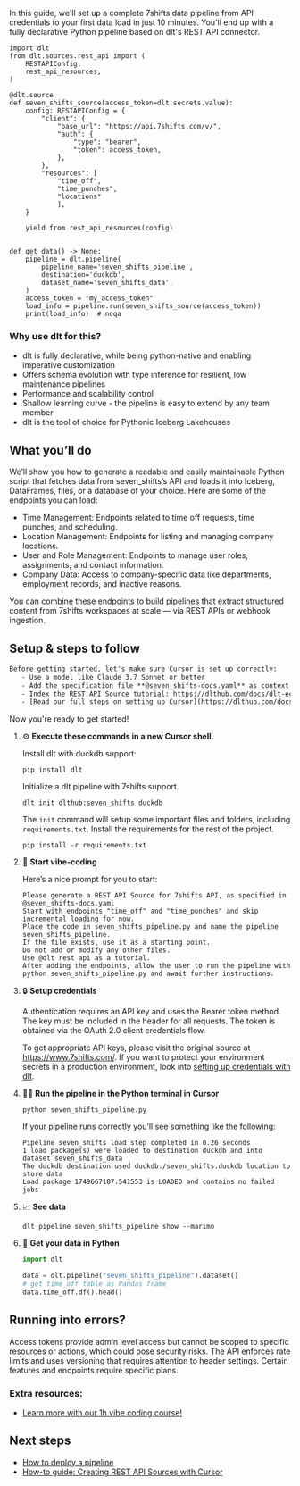 In this guide, we'll set up a complete 7shifts data pipeline from API credentials to your first data load in just 10 minutes. You'll end up with a fully declarative Python pipeline based on dlt's REST API connector.

```python-outcome
import dlt
from dlt.sources.rest_api import (
    RESTAPIConfig,
    rest_api_resources,
)

@dlt.source
def seven_shifts_source(access_token=dlt.secrets.value):
    config: RESTAPIConfig = {
        "client": {
            "base_url": "https://api.7shifts.com/v/",
            "auth": {
                "type": "bearer",
                "token": access_token,
            },
        },
        "resources": [
            "time_off",
            "time_punches",
            "locations"
            ],
    }

    yield from rest_api_resources(config)


def get_data() -> None:
    pipeline = dlt.pipeline(
        pipeline_name='seven_shifts_pipeline',
        destination='duckdb',
        dataset_name='seven_shifts_data', 
    )
    access_token = "my_access_token"
    load_info = pipeline.run(seven_shifts_source(access_token))
    print(load_info)  # noqa
```

### Why use dlt for this?

- dlt is fully declarative, while being python-native and enabling imperative customization
- Offers schema evolution with type inference for resilient, low maintenance pipelines
- Performance and scalability control
- Shallow learning curve - the pipeline is easy to extend by any team member
- dlt is the tool of choice for Pythonic Iceberg Lakehouses

## What you’ll do

We’ll show you how to generate a readable and easily maintainable Python script that fetches data from seven_shifts’s API and loads it into Iceberg, DataFrames, files, or a database of your choice. Here are some of the endpoints you can load:

- Time Management: Endpoints related to time off requests, time punches, and scheduling.
- Location Management: Endpoints for listing and managing company locations.
- User and Role Management: Endpoints to manage user roles, assignments, and contact information.
- Company Data: Access to company-specific data like departments, employment records, and inactive reasons.

You can combine these endpoints to build pipelines that extract structured content from 7shifts workspaces at scale — via REST APIs or webhook ingestion.

## Setup & steps to follow

```default
Before getting started, let's make sure Cursor is set up correctly:
   - Use a model like Claude 3.7 Sonnet or better
   - Add the specification file **@seven_shifts-docs.yaml** as context
   - Index the REST API Source tutorial: https://dlthub.com/docs/dlt-ecosystem/verified-sources/rest_api/ and add it to context as **@dlt rest api**
   - [Read our full steps on setting up Cursor](https://dlthub.com/docs/dlt-ecosystem/llm-tooling/cursor-restapi#23-configuring-cursor-with-documentation)
```

Now you're ready to get started! 

1. ⚙️ **Execute these commands in a new Cursor shell.**
    
    Install dlt with duckdb support:
    ```shell
    pip install dlt
    ```

    Initialize a dlt pipeline with 7shifts support.
    ```shell
    dlt init dlthub:seven_shifts duckdb
    ```

    The `init` command will setup some important files and folders, including `requirements.txt`. Install the requirements for the rest of the project.
    ```shell
    pip install -r requirements.txt
    ```
    
2. 🤠 **Start vibe-coding**
    
    Here’s a nice prompt for you to start: 
    
    ```prompt
    Please generate a REST API Source for 7shifts API, as specified in @seven_shifts-docs.yaml 
    Start with endpoints "time_off" and "time_punches" and skip incremental loading for now. 
    Place the code in seven_shifts_pipeline.py and name the pipeline seven_shifts_pipeline. 
    If the file exists, use it as a starting point. 
    Do not add or modify any other files. 
    Use @dlt rest api as a tutorial. 
    After adding the endpoints, allow the user to run the pipeline with python seven_shifts_pipeline.py and await further instructions.
    ```

    
3. 🔒 **Setup credentials** 
    
    Authentication requires an API key and uses the Bearer token method. The key must be included in the header for all requests. The token is obtained via the OAuth 2.0 client credentials flow.
    
    To get appropriate API keys, please visit the original source at https://www.7shifts.com/.
    If you want to protect your environment secrets in a production environment, look into [setting up credentials with dlt](https://dlthub.com/docs/walkthroughs/add_credentials).
    
4. 🏃‍♀️ **Run the pipeline in the Python terminal in Cursor**
    
    ```shell
    python seven_shifts_pipeline.py
    ```
    
    If your pipeline runs correctly you’ll see something like the following:
    
    ```shell
    Pipeline seven_shifts load step completed in 0.26 seconds
    1 load package(s) were loaded to destination duckdb and into dataset seven_shifts_data
    The duckdb destination used duckdb:/seven_shifts.duckdb location to store data
    Load package 1749667187.541553 is LOADED and contains no failed jobs
    ```
    
5. 📈 **See data**
    
    ```shell
    dlt pipeline seven_shifts_pipeline show --marimo
    ```
    
6. 🐍 **Get your data in Python**
    
    ```python
    import dlt

   data = dlt.pipeline("seven_shifts_pipeline").dataset()
   # get time_off table as Pandas frame
   data.time_off.df().head()
    ```

## Running into errors?

Access tokens provide admin level access but cannot be scoped to specific resources or actions, which could pose security risks. The API enforces rate limits and uses versioning that requires attention to header settings. Certain features and endpoints require specific plans.

### Extra resources:

- [Learn more with our 1h vibe coding course!](https://www.youtube.com/watch?v=GGid70rnJuM)

## Next steps

- [How to deploy a pipeline](https://dlthub.com/docs/walkthroughs/deploy-a-pipeline)
- [How-to guide: Creating REST API Sources with Cursor](https://dlthub.com/docs/dlt-ecosystem/llm-tooling/cursor-restapi)